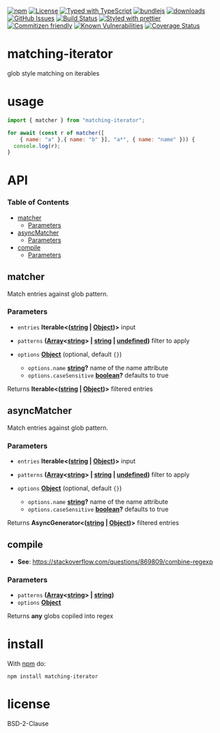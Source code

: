 [![npm](https://img.shields.io/npm/v/matching-iterator.svg)](https://www.npmjs.com/package/matching-iterator)
[![License](https://img.shields.io/badge/License-BSD%203--Clause-blue.svg)](https://spdx.org/licenses/0BSD.html)
[![Typed with TypeScript](https://flat.badgen.net/badge/icon/Typed?icon=typescript\&label\&labelColor=blue\&color=555555)](https://typescriptlang.org)
[![bundlejs](https://deno.bundlejs.com/?q=matching-iterator\&badge=detailed)](https://bundlejs.com/?q=matching-iterator)
[![downloads](http://img.shields.io/npm/dm/matching-iterator.svg?style=flat-square)](https://npmjs.org/package/matching-iterator)
[![GitHub Issues](https://img.shields.io/github/issues/arlac77/matching-iterator.svg?style=flat-square)](https://github.com/arlac77/matching-iterator/issues)
[![Build Status](https://img.shields.io/endpoint.svg?url=https%3A%2F%2Factions-badge.atrox.dev%2Farlac77%2Fmatching-iterator%2Fbadge\&style=flat)](https://actions-badge.atrox.dev/arlac77/matching-iterator/goto)
[![Styled with prettier](https://img.shields.io/badge/styled_with-prettier-ff69b4.svg)](https://github.com/prettier/prettier)
[![Commitizen friendly](https://img.shields.io/badge/commitizen-friendly-brightgreen.svg)](http://commitizen.github.io/cz-cli/)
[![Known Vulnerabilities](https://snyk.io/test/github/arlac77/matching-iterator/badge.svg)](https://snyk.io/test/github/arlac77/matching-iterator)
[![Coverage Status](https://coveralls.io/repos/arlac77/matching-iterator/badge.svg)](https://coveralls.io/github/arlac77/matching-iterator)

# matching-iterator

glob style matching on iterables

# usage

```js
import { matcher } from "matching-iterator";

for await (const r of matcher([
    { name: "a" },{ name: "b" }], "a*", { name: "name" })) {
  console.log(r);
}
```

# API

<!-- Generated by documentation.js. Update this documentation by updating the source code. -->

### Table of Contents

*   [matcher](#matcher)
    *   [Parameters](#parameters)
*   [asyncMatcher](#asyncmatcher)
    *   [Parameters](#parameters-1)
*   [compile](#compile)
    *   [Parameters](#parameters-2)

## matcher

Match entries against glob pattern.

### Parameters

*   `entries` **Iterable<([string](https://developer.mozilla.org/docs/Web/JavaScript/Reference/Global_Objects/String) | [Object](https://developer.mozilla.org/docs/Web/JavaScript/Reference/Global_Objects/Object))>** input
*   `patterns` **([Array](https://developer.mozilla.org/docs/Web/JavaScript/Reference/Global_Objects/Array)<[string](https://developer.mozilla.org/docs/Web/JavaScript/Reference/Global_Objects/String)> | [string](https://developer.mozilla.org/docs/Web/JavaScript/Reference/Global_Objects/String) | [undefined](https://developer.mozilla.org/docs/Web/JavaScript/Reference/Global_Objects/undefined))** filter to apply
*   `options` **[Object](https://developer.mozilla.org/docs/Web/JavaScript/Reference/Global_Objects/Object)**  (optional, default `{}`)

    *   `options.name` **[string](https://developer.mozilla.org/docs/Web/JavaScript/Reference/Global_Objects/String)?** name of the name attribute
    *   `options.caseSensitive` **[boolean](https://developer.mozilla.org/docs/Web/JavaScript/Reference/Global_Objects/Boolean)?** defaults to true

Returns **Iterable<([string](https://developer.mozilla.org/docs/Web/JavaScript/Reference/Global_Objects/String) | [Object](https://developer.mozilla.org/docs/Web/JavaScript/Reference/Global_Objects/Object))>** filtered entries

## asyncMatcher

Match entries against glob pattern.

### Parameters

*   `entries` **Iterable<([string](https://developer.mozilla.org/docs/Web/JavaScript/Reference/Global_Objects/String) | [Object](https://developer.mozilla.org/docs/Web/JavaScript/Reference/Global_Objects/Object))>** input
*   `patterns` **([Array](https://developer.mozilla.org/docs/Web/JavaScript/Reference/Global_Objects/Array)<[string](https://developer.mozilla.org/docs/Web/JavaScript/Reference/Global_Objects/String)> | [string](https://developer.mozilla.org/docs/Web/JavaScript/Reference/Global_Objects/String) | [undefined](https://developer.mozilla.org/docs/Web/JavaScript/Reference/Global_Objects/undefined))** filter to apply
*   `options` **[Object](https://developer.mozilla.org/docs/Web/JavaScript/Reference/Global_Objects/Object)**  (optional, default `{}`)

    *   `options.name` **[string](https://developer.mozilla.org/docs/Web/JavaScript/Reference/Global_Objects/String)?** name of the name attribute
    *   `options.caseSensitive` **[boolean](https://developer.mozilla.org/docs/Web/JavaScript/Reference/Global_Objects/Boolean)?** defaults to true

Returns **AsyncGenerator<([string](https://developer.mozilla.org/docs/Web/JavaScript/Reference/Global_Objects/String) | [Object](https://developer.mozilla.org/docs/Web/JavaScript/Reference/Global_Objects/Object))>** filtered entries

## compile

*   **See**: <https://stackoverflow.com/questions/869809/combine-regexp>

### Parameters

*   `patterns` **([Array](https://developer.mozilla.org/docs/Web/JavaScript/Reference/Global_Objects/Array)<[string](https://developer.mozilla.org/docs/Web/JavaScript/Reference/Global_Objects/String)> | [string](https://developer.mozilla.org/docs/Web/JavaScript/Reference/Global_Objects/String))**&#x20;
*   `options` **[Object](https://developer.mozilla.org/docs/Web/JavaScript/Reference/Global_Objects/Object)**&#x20;

Returns **any** globs copiled into regex

# install

With [npm](http://npmjs.org) do:

```shell
npm install matching-iterator
```

# license

BSD-2-Clause
